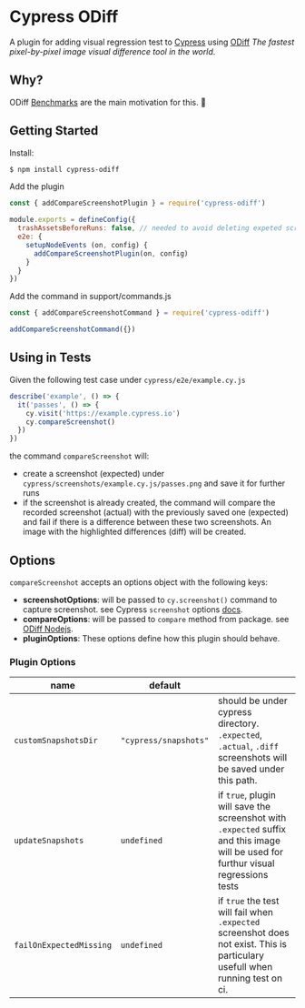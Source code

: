 # Cypress ODiff

A plugin for adding visual regression test to [Cypress](https://cypress.io) using [ODiff](https://github.com/dmtrKovalenko/odiff) _The fastest pixel-by-pixel image visual difference tool in the world_.

## Why?

ODiff [Benchmarks](https://github.com/dmtrKovalenko/odiff#benchmarks) are the main motivation for this. 🚀

## Getting Started

Install:

```sh
$ npm install cypress-odiff
```

Add the plugin

```js
const { addCompareScreenshotPlugin } = require('cypress-odiff')

module.exports = defineConfig({
  trashAssetsBeforeRuns: false, // needed to avoid deleting expeted screenshot
  e2e: {
    setupNodeEvents (on, config) {
      addCompareScreenshotPlugin(on, config)
    }
  }
})
```

Add the command in support/commands.js

```js
const { addCompareScreenshotCommand } = require('cypress-odiff')

addCompareScreenshotCommand({})
```

## Using in Tests

Given the following test case under `cypress/e2e/example.cy.js`

```js
describe('example', () => {
  it('passes', () => {
    cy.visit('https://example.cypress.io')
    cy.compareScreenshot()
  })
})
```

the command `compareScreenshot` will:
- create a screenshot (expected) under `cypress/screenshots/example.cy.js/passes.png` and save it for further runs
- if the screenshot is already created, the command will compare the recorded screenshot (actual) with the previously saved one (expected) and fail if there is a difference between these two screenshots. An image with the highlighted differences (diff) will be created.

## Options

`compareScreenshot` accepts an options object with the following keys:
- **screenshotOptions**: will be passed to `cy.screenshot()` command to capture screenshot. see Cypress `screenshot` options [docs](https://docs.cypress.io/api/commands/screenshot#Arguments).
- **compareOptions**: will be passed to `compare` method from []() package. see [ODiff Nodejs](https://github.com/dmtrKovalenko/odiff#nodejs-1).
- **pluginOptions**: These options define how this plugin should behave.

### Plugin Options
| name | default | |
|---|---|---|
| `customSnapshotsDir` | `"cypress/snapshots"` | should be under cypress directory. `.expected`, `.actual`, `.diff` screenshots will be saved under this path. |
| `updateSnapshots` | `undefined` | if `true`, plugin will save the screenshot with `.expected` suffix and this image will be used for furthur visual regressions tests |
| `failOnExpectedMissing` | `undefined` | if `true` the test will fail when `.expected` screenshot does not exist. This is particulary usefull when running test on ci.|
